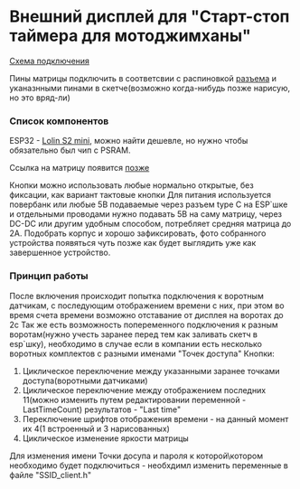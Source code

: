 # Внешний дисплей для "Старт-стоп таймера для мотоджимханы"
[Схема подключения](https://github.com/VeZhD/sw-telemetry/blob/main/sw_client_P3RGB-64x32/sw_client_P3RGB-64x32_connection%20scheme.png)

Пины матрицы подключить в соответсвии c распиновкой [разъема](https://github.com/VeZhD/sw-telemetry/blob/main/sw_client_P3RGB-128x64/hub75-pinout.jpg) и уканазнными пинами в скетче(возможно когда-нибудь позже нарисую, но это вряд-ли)

### Список компонентов

ESP32 - [Lolin S2 mini](https://aliexpress.ru/item/1005003145192016.html?sku_id=12000024338777694), можно найти дешевле, но нужно чтобы обязательно был чип с PSRAM.

Ссылка на матрицу появится [позже](https://aliexpress.ru/)


Кнопки можно использовать любые нормально открытые, без фиксации, как вариант тактовые кнопки
Для питания используется повербанк или любые 5В подаваемые через разъем type C на ESP`шке и отдельными проводами нужно подавать 5В на саму матрицу, через DC-DC или другим удобным способом, потребляет средняя матрица до 2А.
Подобрать корпус и хорошо зафиксировать, фото собранного устройства появяться чуть позже как будет выглядить уже как завершенное устройство.

### Принцип работы

После включения происходит попытка подключения к воротным датчикам, с последующим отображением времени с них, при этом во время счета времени возможно отставание от дисплея на воротах до 2с
Так же есть возможность попеременного подключения к разным воротам(нужно учесть заранее перед тем как заливать скетч в esp`шку), необходимо в случае если в компании есть несколько воротных комплектов с разными именами "Точек доступа" 
Кнопки:
1. Циклическое переключение между указанными заранее точками доступа(воротными датчиками)
2. Циклическое переключение между отображением последних 11(можно изменить путем редактировании переменной - LastTimeCount) результатов - "Last time"
3. Переключение шрифтов отображения времени - на данный момент их 4(1 встроенный и 3 нарисованных)
4. Циклическое изменение яркости матрицы

Для изменения имени Точки досупа и пароля к которой\котором необходимо будет подключиться - необхдимл изменить переменные в файле "SSID_client.h"
